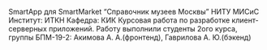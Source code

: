 SmartApp для SmartMarket “Справочник музеев Москвы”
НИТУ МИСиС Институт: ИТКН Кафедра: КИК Курсовая работа по разработке клиент-серверных приложений. 
Работу выполнили студенты 2ого курса, группы БПМ-19-2: Акимова А. А.(фронтенд), Гаврилова А. Ю.(бэкенд)
